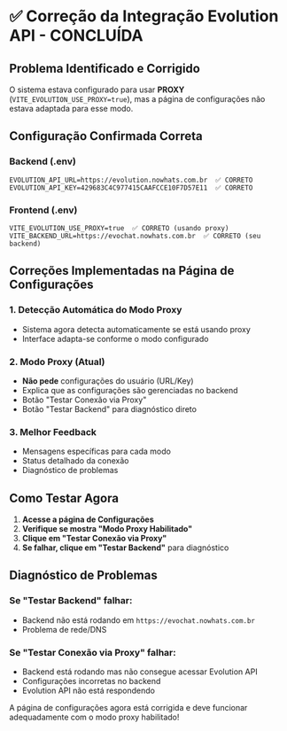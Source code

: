 # ✅ Correção da Integração Evolution API - CONCLUÍDA

## Problema Identificado e Corrigido

O sistema estava configurado para usar **PROXY** (`VITE_EVOLUTION_USE_PROXY=true`), mas a página de configurações não estava adaptada para esse modo.

## Configuração Confirmada Correta

### Backend (.env)
```
EVOLUTION_API_URL=https://evolution.nowhats.com.br  ✅ CORRETO
EVOLUTION_API_KEY=429683C4C977415CAAFCCE10F7D57E11  ✅ CORRETO
```

### Frontend (.env)
```
VITE_EVOLUTION_USE_PROXY=true  ✅ CORRETO (usando proxy)
VITE_BACKEND_URL=https://evochat.nowhats.com.br  ✅ CORRETO (seu backend)
```

## Correções Implementadas na Página de Configurações

### 1. Detecção Automática do Modo Proxy
- Sistema agora detecta automaticamente se está usando proxy
- Interface adapta-se conforme o modo configurado

### 2. Modo Proxy (Atual)
- **Não pede** configurações do usuário (URL/Key)
- Explica que as configurações são gerenciadas no backend
- Botão "Testar Conexão via Proxy"
- Botão "Testar Backend" para diagnóstico direto

### 3. Melhor Feedback
- Mensagens específicas para cada modo
- Status detalhado da conexão
- Diagnóstico de problemas

## Como Testar Agora

1. **Acesse a página de Configurações**
2. **Verifique se mostra "Modo Proxy Habilitado"**
3. **Clique em "Testar Conexão via Proxy"**
4. **Se falhar, clique em "Testar Backend"** para diagnóstico

## Diagnóstico de Problemas

### Se "Testar Backend" falhar:
- Backend não está rodando em `https://evochat.nowhats.com.br`
- Problema de rede/DNS

### Se "Testar Conexão via Proxy" falhar:
- Backend está rodando mas não consegue acessar Evolution API
- Configurações incorretas no backend
- Evolution API não está respondendo

A página de configurações agora está corrigida e deve funcionar adequadamente com o modo proxy habilitado!